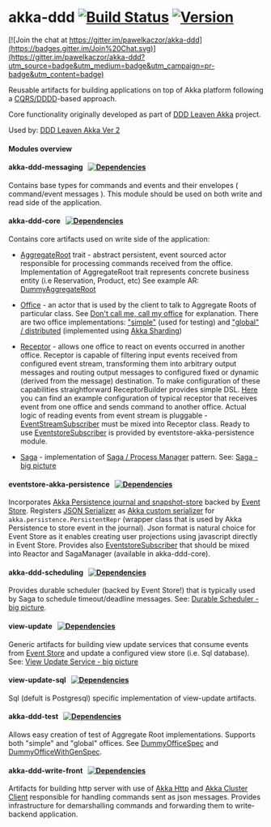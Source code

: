akka-ddd [![Build Status](https://travis-ci.org/pawelkaczor/akka-ddd.svg?branch=master)](https://travis-ci.org/pawelkaczor/akka-ddd) [![Version](https://img.shields.io/maven-central/v/pl.newicom.dddd/akka-ddd-core_2.11.svg?label=version)](http://search.maven.org/#search%7Cga%7C1%7Cg%3Apl.newicom.dddd)
========

[![Join the chat at https://gitter.im/pawelkaczor/akka-ddd](https://badges.gitter.im/Join%20Chat.svg)](https://gitter.im/pawelkaczor/akka-ddd?utm_source=badge&utm_medium=badge&utm_campaign=pr-badge&utm_content=badge)

Reusable artifacts for building applications on top of Akka platform following a [CQRS/DDDD](http://abdullin.com/post/dddd-cqrs-and-other-enterprise-development-buzz-words)-based approach. 

Core functionality originally developed as part of [DDD Leaven Akka](https://github.com/pawelkaczor/ddd-leaven-akka) project.

Used by: [DDD Leaven Akka Ver 2](https://github.com/pawelkaczor/ddd-leaven-akka-v2)

#### Modules overview

#### akka-ddd-messaging &nbsp;&nbsp;[![Dependencies](https://app.updateimpact.com/badge/766637912447127552/pl.newicom.dddd%3Aakka-ddd-messaging_2.11%3A1.2.2.svg?config=compile)](https://app.updateimpact.com/latest/766637912447127552/pl.newicom.dddd%3Aakka-ddd-messaging_2.11%3A1.2.2)
Contains base types for commands and events and their envelopes ( command/event messages ).
This module should be used on both write and read side of the application. 

#### akka-ddd-core &nbsp;&nbsp;[![Dependencies](https://app.updateimpact.com/badge/766637912447127552/pl.newicom.dddd%3Aakka-ddd-core_2.11%3A1.2.2.svg?config=compile)](https://app.updateimpact.com/latest/766637912447127552/pl.newicom.dddd%3Aakka-ddd-core_2.11%3A1.2.2)
Contains core artifacts used on write side of the application:

- [AggregateRoot](akka-ddd-core/src/main/scala/pl/newicom/dddd/aggregate/AggregateRoot.scala) trait - 
abstract persistent, event sourced actor responsible for processing commands received from the office. 
Implementation of AggregateRoot trait represents concrete business entity (i.e Reservation, Product, etc) 
See example AR: [DummyAggregateRoot](akka-ddd-test/src/test/scala/pl/newicom/dddd/test/dummy/DummyAggregateRoot.scala)
   
- [Office](akka-ddd-core/src/main/scala/pl/newicom/dddd/office/OfficeFactory.scala) - 
an actor that is used by the client to talk to Aggregate Roots of particular class. 
See [Don't call me, call my office](http://pkaczor.blogspot.com/2014/04/reactive-ddd-with-akka-lesson-2.html#office) for explanation. 
There are two office implementations: ["simple"](akka-ddd-test/src/main/scala/pl/newicom/dddd/office/SimpleOffice.scala) 
(used for testing) and ["global" / distributed](akka-ddd-core/src/main/scala/pl/newicom/dddd/cluster/ShardingSupport.scala) 
(implemented using [Akka Sharding](http://doc.akka.io/docs/akka/current/scala/cluster-sharding.html))

- [Receptor](akka-ddd-core/src/main/scala/pl/newicom/dddd/process/Receptor.scala) - 
allows one office to react on events occurred in another office. Receptor is capable of filtering input events received from configured event stream, transforming them into arbitrary output messages and routing output messages to configured fixed or dynamic (derived from the message) destination. To make configuration of these capabilities straightforward ReceptorBuilder provides simple DSL. [Here](https://github.com/pawelkaczor/ddd-leaven-akka-v2/blob/20160731/shipping/write-back/src/main/scala/ecommerce/shipping/PaymentReceptor.scala) you can find an example configuration of typical receptor that receives event from one office and sends command to another office. Actual logic of reading events from event stream is pluggable - [EventStreamSubscriber](akka-ddd-messaging/src/main/scala/pl/newicom/dddd/messaging/event/EventStreamSubscriber.scala) must be mixed into Receptor class. Ready to use [EventstoreSubscriber](eventstore-akka-persistence/src/main/scala/pl/newicom/eventstore/EventstoreSubscriber.scala) is provided by eventstore-akka-persistence module. 

- [Saga](akka-ddd-core/src/main/scala/pl/newicom/dddd/process/Saga.scala) - implementation of [Saga / Process Manager](https://msdn.microsoft.com/en-us/library/jj591569.aspx) pattern. See: [Saga - big picture](https://github.com/pawelkaczor/akka-ddd/wiki/Saga)

#### eventstore-akka-persistence &nbsp;&nbsp;[![Dependencies](https://app.updateimpact.com/badge/766637912447127552/pl.newicom.dddd%3Aeventstore-akka-persistence_2.11%3A1.2.2.svg?config=compile)](https://app.updateimpact.com/latest/766637912447127552/pl.newicom.dddd%3Aeventstore-akka-persistence_2.11%3A1.2.2)
Incorporates [Akka Persistence journal and snapshot-store](https://github.com/EventStore/EventStore.Akka.Persistence) backed by [Event Store](http://geteventstore.com). Registers [JSON Serializer](eventstore-akka-persistence/src/main/scala/pl/newicom/eventstore/plugin/EventStoreSerializer.scala) as [Akka custom serializer](http://doc.akka.io/docs/akka/snapshot/scala/persistence.html#Custom_serialization) for ```akka.persistence.PersistentRepr``` (wrapper class that is used by Akka Persistence to store event in the journal). Json format is natural choice for Event Store as it enables creating user projections using javascript directly in Event Store. Provides also [EventstoreSubscriber](eventstore-akka-persistence/src/main/scala/pl/newicom/eventstore/EventstoreSubscriber.scala) that should be mixed into Reactor and SagaManager (available in akka-ddd-core).     

#### akka-ddd-scheduling &nbsp;&nbsp;[![Dependencies](https://app.updateimpact.com/badge/766637912447127552/pl.newicom.dddd%3Aakka-ddd-scheduling_2.11%3A1.2.2.svg?config=compile)](https://app.updateimpact.com/latest/766637912447127552/pl.newicom.dddd%3Aakka-ddd-scheduling_2.11%3A1.2.2)
Provides durable scheduler (backed by Event Store!) that is typically used by Saga to schedule timeout/deadline messages. See: [Durable Scheduler - big picture](https://github.com/pawelkaczor/akka-ddd/wiki/Durable-Scheduler).

#### view-update &nbsp;&nbsp;[![Dependencies](https://app.updateimpact.com/badge/766637912447127552/pl.newicom.dddd%3Aview-update_2.11%3A1.2.2.svg?config=compile)](https://app.updateimpact.com/latest/766637912447127552/pl.newicom.dddd%3Aview-update_2.11%3A1.2.2)
Generic artifacts for building view update services that consume events from [Event Store](http://geteventstore.com/) and update a configured view store (i.e. Sql database). See: [View Update Service - big picture](https://github.com/pawelkaczor/akka-ddd/wiki/View-Update-Service)

#### view-update-sql &nbsp;&nbsp;[![Dependencies](https://app.updateimpact.com/badge/766637912447127552/pl.newicom.dddd%3Aview-update-sql_2.11%3A1.2.2.svg?config=compile)](https://app.updateimpact.com/latest/766637912447127552/pl.newicom.dddd%3Aview-update-sql_2.11%3A1.2.2)
Sql (defult is Postgresql) specific implementation of view-update artifacts.

#### akka-ddd-test &nbsp;&nbsp;[![Dependencies](https://app.updateimpact.com/badge/766637912447127552/pl.newicom.dddd%3Aakka-ddd-test_2.11%3A1.2.2.svg?config=compile)](https://app.updateimpact.com/latest/766637912447127552/pl.newicom.dddd%3Aakka-ddd-test_2.11%3A1.2.2)
Allows easy creation of test of Aggregate Root implementations. Supports both "simple" and "global" offices. See [DummyOfficeSpec](https://github.com/pawelkaczor/akka-ddd/blob/master/akka-ddd-test/src/test/scala/pl/newicom/dddd/test/dummy/DummyOfficeSpec.scala) and [DummyOfficeWithGenSpec](https://github.com/pawelkaczor/akka-ddd/blob/master/akka-ddd-test/src/test/scala/pl/newicom/dddd/test/dummy/DummyOfficeWithGenSpec.scala).

#### akka-ddd-write-front &nbsp;&nbsp;[![Dependencies](https://app.updateimpact.com/badge/766637912447127552/pl.newicom.dddd%3Aakka-ddd-write-front_2.11%3A1.2.2.svg?config=compile)](https://app.updateimpact.com/latest/766637912447127552/pl.newicom.dddd%3Aakka-ddd-write-front_2.11%3A1.2.2)
Artifacts for building http server with use of [Akka Http](http://doc.akka.io/docs/akka-stream-and-http-experimental/1.0/scala/http/index.html) and [Akka Cluster Client](http://doc.akka.io/docs/akka/current/scala/cluster-client.html) responsible for handling commands sent as json messages. Provides infrastructure for demarshalling commands and forwarding them to write-backend application.
